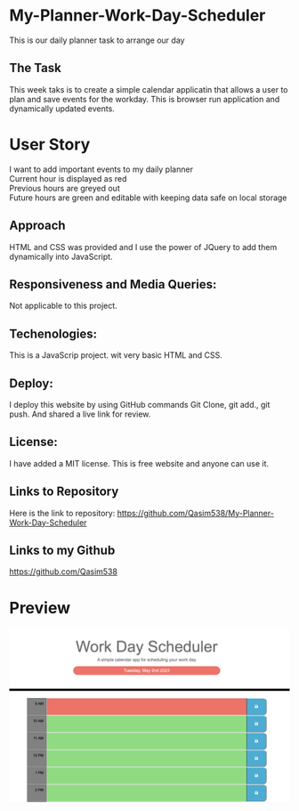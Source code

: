 # My-Planner-Work-Day-Scheduler
This is our daily planner task to arrange our day 



## The Task
This week taks is to create a simple calendar applicatin that allows a user to plan and save events for the workday. This is browser run application and dynamically updated events.

# User Story
I want to add important events to my daily planner
<br>
Current hour is displayed as red
<br>
Previous hours are greyed out
<br>
Future hours are green and editable with keeping data safe on local storage

## Approach

HTML and CSS was provided and I use the power of JQuery to add them dynamically into JavaScript.



## Responsiveness and Media Queries:
Not applicable to this project.


## Techenologies:
This is a JavaScrip project.
wit very basic HTML and CSS.


## Deploy:
I deploy this website by using GitHub commands 
Git Clone, git add., git push.
And shared a live link for review.


## License:
I have added a MIT license. This is free website and anyone can use it.


## Links to Repository
Here is the link to repository:
https://github.com/Qasim538/My-Planner-Work-Day-Scheduler


## Links to my Github
https://github.com/Qasim538


# Preview

![Preview](Assets/images/planner-preview.png)



